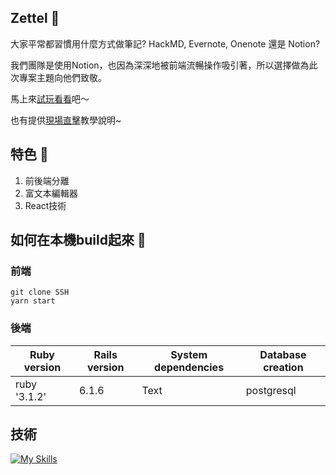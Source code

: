 ## Zettel 👋

大家平常都習慣用什麼方式做筆記? HackMD, Evernote, Onenote 還是 Notion? </p>
我們團隊是使用Notion，也因為深深地被前端流暢操作吸引著，所以選擇做為此次專案主題向他們致敬。</p>
馬上來[試玩看看](https://www.zettel.tw)吧～</p>
也有提供[現場直擊](https://www.youtube.com/watch?v=6paZClw5uVo&ab_channel=5xRuby%E4%BA%94%E5%80%8D%E7%B4%85%E5%AF%B6%E7%9F%B3%E5%B0%88%E6%A5%AD%E7%A8%8B%E5%BC%8F%E6%95%99%E8%82%B2%E6%A9%9F%E6%A7%8B)教學說明~

## 特色 🎯
 1. 前後端分離 
 2. 富文本編輯器
 3. React技術


## 如何在本機build起來 🧩

### 前端 
```spell=
git clone SSH 
yarn start
```
### 後端 
| Ruby version | Rails version | System dependencies |  Database creation   |
| ------------ | ------------- | ------------------- | ------------------- |
| ruby '3.1.2' | 6.1.6         | Text                |   postgresql   |





## 技術

[![My Skills](https://skills.thijs.gg/icons?i=react,tailwindcss,rails,postgresql,git,github,netlify,heroku,webpack)](https://skills.thijs.gg)




<!--

前後端環境變數

**Here are some ideas to get you started:**




🙋‍♀️ A short introduction - what is your organization all about?
🌈 Contribution guidelines - how can the community get involved?
👩‍💻 Useful resources - where can the community find your docs? Is there anything else the community should know?
🍿 Fun facts - what does your team eat for breakfast?
🧙 Remember, you can do mighty things with the power of [Markdown](https://docs.github.com/github/writing-on-github/getting-started-with-writing-and-formatting-on-github/basic-writing-and-formatting-syntax)
-->

